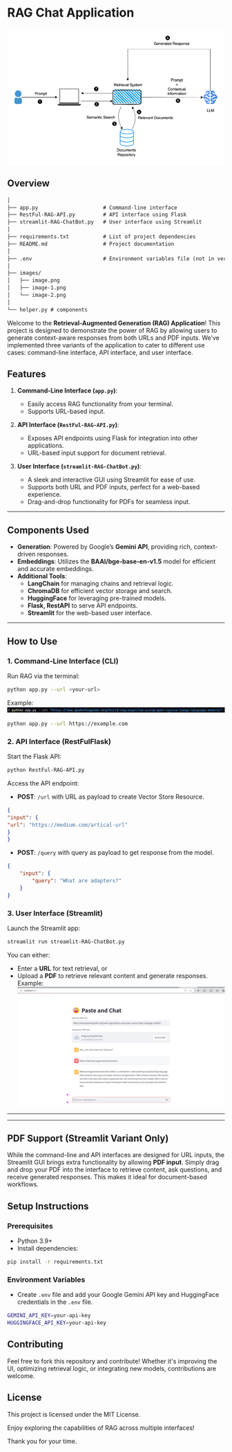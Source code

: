 ﻿# RAG Chat Application 
![alt text](images/image-2.png)

## Overview
```markdown
│
├── app.py                     # Command-line interface
├── RestFul-RAG-API.py         # API interface using Flask
├── streamlit-RAG-ChatBot.py   # User interface using Streamlit
│
├── requirements.txt           # List of project dependencies
├── README.md                  # Project documentation
│
├── .env                       # Environment variables file (not in version control)
│
├── images/
│   ├── image.png
│   ├── image-1.png
│   └── image-2.png
│
└── helper.py # components
```

Welcome to the **Retrieval-Augmented Generation (RAG) Application**! This project is designed to demonstrate the power of RAG by allowing users to generate context-aware responses from both URLs and PDF inputs. We’ve implemented three variants of the application to cater to different use cases: command-line interface, API interface, and user interface.



## Features

1. **Command-Line Interface (`app.py`)**: 
   - Easily access RAG functionality from your terminal.
   - Supports URL-based input.
   
2. **API Interface (`RestFul-RAG-API.py`)**:
   - Exposes API endpoints using Flask for integration into other applications.
   - URL-based input support for document retrieval.
   
3. **User Interface (`streamlit-RAG-ChatBot.py`)**:
   - A sleek and interactive GUI using Streamlit for ease of use.
   - Supports both URL and PDF inputs, perfect for a web-based experience.
   - Drag-and-drop functionality for PDFs for seamless input.

---

## Components Used

- **Generation**: Powered by Google’s **Gemini API**, providing rich, context-driven responses.
- **Embeddings**: Utilizes the **BAAI/bge-base-en-v1.5** model for efficient and accurate embeddings.
- **Additional Tools**:
   - **LangChain** for managing chains and retrieval logic.
   - **ChromaDB** for efficient vector storage and search.
   - **HuggingFace** for leveraging pre-trained models.
   - **Flask, RestAPI** to serve API endpoints.
   - **Streamlit** for the web-based user interface.

---

## How to Use

### 1. Command-Line Interface (CLI)
Run RAG via the terminal:

```bash
python app.py --url <your-url>
```

Example:
![alt text](images/image.png)
```bash
python app.py --url https://example.com
```

### 2. API Interface (RestFulFlask)
Start the Flask API:

```bash
python RestFul-RAG-API.py
```

Access the API endpoint:
- **POST**: `/url` with URL as payload to create Vector Store Resource.
```json
{
"input": {
"url": "https://medium.com/artical-url"
}
}
```

- **POST**: `/query` with query as payload to get response from the model.
```json
{
    "input": {
        "query": "What are adapters?"
    }
}
```




### 3. User Interface (Streamlit)
Launch the Streamlit app:

```bash
streamlit run streamlit-RAG-ChatBot.py
```

You can either:
- Enter a **URL** for text retrieval, or
- Upload a **PDF** to retrieve relevant content and generate responses.
Example:
![alt text](images/image-1.png)
---

---

## PDF Support (Streamlit Variant Only)
While the command-line and API interfaces are designed for URL inputs, the Streamlit GUI brings extra functionality by allowing **PDF input**. Simply drag and drop your PDF into the interface to retrieve content, ask questions, and receive generated responses. This makes it ideal for document-based workflows.


## Setup Instructions

### Prerequisites

- Python 3.9+
- Install dependencies:

```bash
pip install -r requirements.txt
```

### Environment Variables
- Create `.env` file and add your Google Gemini API key and HuggingFace credentials in the `.env` file.

```bash
GEMINI_API_KEY=your-api-key
HUGGINGFACE_API_KEY=your-api-key
```



## Contributing

Feel free to fork this repository and contribute! Whether it's improving the UI, optimizing retrieval logic, or integrating new models, contributions are welcome.


## License

This project is licensed under the MIT License.



Enjoy exploring the capabilities of RAG across multiple interfaces! 

Thank you for your time.
